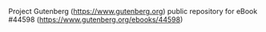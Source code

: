 Project Gutenberg (https://www.gutenberg.org) public repository for eBook #44598 (https://www.gutenberg.org/ebooks/44598)
